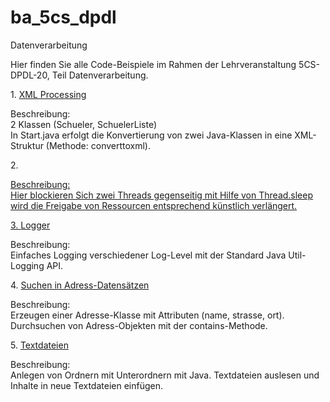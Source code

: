 # ba_5cs_dpdl
 Datenverarbeitung

 Hier finden Sie alle Code-Beispiele im Rahmen der Lehrveranstaltung 5CS-DPDL-20, Teil Datenverarbeitung.


<p>
 1. <a href="https://github.com/fthuerkow/ba_5cs_dpdl/tree/main/xml_processing" target="_blank">XML Processing</a>

 Beschreibung: <br />
 2 Klassen (Schueler, SchuelerListe) <br />
 In Start.java erfolgt die Konvertierung von zwei Java-Klassen in eine XML-Struktur (Methode: converttoxml).

</p>

<p>
2. <a href="https://github.com/fthuerkow/ba_5cs_dpdl/tree/main/deadlock" target="_blank"Deadlock Beispiel mit Threads</a>

Beschreibung: <br />
Hier blockieren Sich zwei Threads gegenseitig mit Hilfe von Thread.sleep wird die Freigabe von Ressourcen entsprechend künstlich verlängert.

</p>


<p>
3. <a href="https://github.com/fthuerkow/ba_5cs_dpdl/tree/main/logger" target="_blank">Logger</a>

  Beschreibung: <br />
  Einfaches Logging verschiedener Log-Level mit der Standard Java Util-Logging API.
</p>

<p>
4. <a href="https://github.com/fthuerkow/ba_5cs_dpdl/tree/main/contains" target="_blank">Suchen in Adress-Datensätzen</a>

Beschreibung: <br />
Erzeugen einer Adresse-Klasse mit Attributen (name, strasse, ort). Durchsuchen von Adress-Objekten mit der contains-Methode.

</p>

<p>
5. <a href="https://github.com/fthuerkow/ba_5cs_dpdl/tree/main/streams" target="_blank">Textdateien</a>

Beschreibung: <br />
Anlegen von Ordnern mit Unterordnern mit Java. Textdateien auslesen und Inhalte in neue Textdateien einfügen.

</p>
